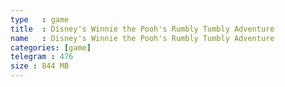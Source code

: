 ```yaml
---
type   : game
title  : Disney's Winnie the Pooh's Rumbly Tumbly Adventure
name   : Disney's Winnie the Pooh's Rumbly Tumbly Adventure
categories: [game]
telegram : 476
size : 844 MB
---
```



